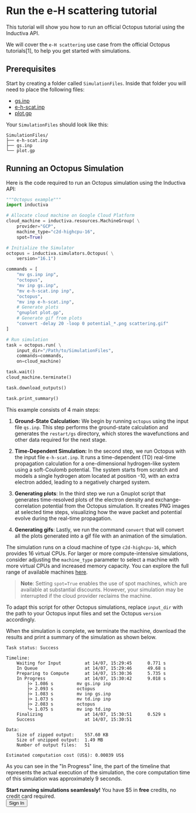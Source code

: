 # Run the e-H scattering tutorial
This tutorial will show you how to run an official Octopus tutorial using the Inductiva API. 

We will cover the `e-H scattering` use case from the official Octopus tutorials[1], to help you get started with simulations.

## Prerequisites

Start by creating a folder called `SimulationFiles`. Inside that folder you will
need to place the following files:
- [gs.inp](https://storage.googleapis.com/inductiva-api-demo-files/octopus-tutorials/gs.inp)
- [e-h-scat.inp](https://storage.googleapis.com/inductiva-api-demo-files/octopus-tutorials/e-h-scat.inp)
- [plot.gp](https://storage.googleapis.com/inductiva-api-demo-files/octopus-tutorials/plot.gp)

Your `SimulationFiles` should look like this:

```
SimulationFiles/
├── e-h-scat.inp
├── gs.inp
└── plot.gp
```

## Running an Octopus Simulation
Here is the code required to run an Octopus simulation using the Inductiva API:

```python
"""Octopus example"""
import inductiva

# Allocate cloud machine on Google Cloud Platform
cloud_machine = inductiva.resources.MachineGroup( \
    provider="GCP",
    machine_type="c2d-highcpu-16",
	spot=True)

# Initialize the Simulator
octopus = inductiva.simulators.Octopus( \
    version="16.1")

commands = [
    "mv gs.inp inp",
    "octopus",
    "mv inp gs.inp",
    "mv e-h-scat.inp inp",
    "octopus",
    "mv inp e-h-scat.inp",
    # Generate plots
    "gnuplot plot.gp",
    # Generate gif from plots
    "convert -delay 20 -loop 0 potential_*.png scattering.gif"
]

# Run simulation
task = octopus.run( \
    input_dir="/Path/to/SimulationFiles",
    commands=commands,
    on=cloud_machine)

task.wait()
cloud_machine.terminate()

task.download_outputs()

task.print_summary()
```

This example consists of 4 main steps:

1. **Ground-State Calculation:**
   We begin by running `octopus` using the input file `qs.inp`. This step performs the ground-state calculation and generates the `restart/gs` directory, which stores the wavefunctions and other data required for the next stage.

2. **Time-Dependent Simulation:**
   In the second step, we run Octopus with the input file `e-h-scat.inp`. It runs a time-dependent (TD) real-time propagation calculation for a one-dimensional hydrogen-like system using a soft-Coulomb potential. The system starts from scratch and models a single hydrogen atom located at position -10, with an extra electron added, leading to a negatively charged system.
3. **Generating plots**:
   In the third step we run a Gnuplot script that generates time-resolved plots of the electron density and exchange-correlation potential from the Octopus simulation. It creates PNG images at selected time steps, visualizing how the wave packet and potential evolve during the real-time propagation.
4. **Generating gifs**:
   Lastly, we run the command `convert` that will convert all the plots generated into a gif file with an animation of the simulation.

The simulation runs on a cloud machine of type `c2d-highcpu-16`, which provides 16 virtual CPUs. 
For larger or more compute-intensive simulations, consider adjusting the `machine_type` parameter to select 
a machine with more virtual CPUs and increased memory capacity. You can explore the full range of available machines [here](https://console.inductiva.ai/machine-groups/instance-types).

> **Note**: Setting `spot=True` enables the use of spot machines, which are available at substantial discounts. 
> However, your simulation may be interrupted if the cloud provider reclaims the machine.

To adapt this script for other Octopus simulations, replace `input_dir` with the
path to your Octopus input files and set the Octopus `version` accordingly.

When the simulation is complete, we terminate the machine, download the results and print a summary of the simulation as shown below.

```
Task status: Success

Timeline:
	Waiting for Input         at 14/07, 15:29:45      0.771 s
	In Queue                  at 14/07, 15:29:46      49.68 s
	Preparing to Compute      at 14/07, 15:30:36      5.735 s
	In Progress               at 14/07, 15:30:42      9.018 s
		├> 1.086 s         mv gs.inp inp
		├> 2.093 s         octopus
		├> 1.083 s         mv inp gs.inp
		├> 1.073 s         mv td.inp inp
		├> 2.083 s         octopus
		└> 1.075 s         mv inp td.inp
	Finalizing                at 14/07, 15:30:51      0.529 s
	Success                   at 14/07, 15:30:51      

Data:
	Size of zipped output:    557.60 KB
	Size of unzipped output:  1.49 MB
	Number of output files:   51

Estimated computation cost (US$): 0.00039 US$
```

As you can see in the "In Progress" line, the part of the timeline that represents the actual execution of the simulation, 
the core computation time of this simulation was approximately 9 seconds.

<div class="cta-bar">
  <div class="cta-text">
    <strong>Start running simulations seamlessly!</strong> You have $5 in <strong>free</strong> credits, no credit card required.
  </div>
  <button  onclick="window.open('https://console.inductiva.ai/', '_blank')" target="_blank" class="cta-button">Sign In</button>
</div>

